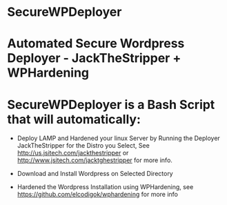 # SecureWPDeployer
Automated Secure Wordpress Deployer - JackTheStripper + WPHardening
================================================

# SecureWPDeployer is a Bash Script that will automatically:

* Deploy LAMP and Hardened your linux Server by Running the Deployer JackTheStripper for the Distro
you Select, See  http://us.jsitech.com/jackthestripper or http://www.jsitech.com/jacktghestripper
for more info.

* Download and Install Wordpress on Selected Directory

* Hardened the Wordpress Installation using WPHardening, see
https://github.com/elcodigok/wphardening for more info
